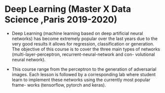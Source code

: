 # Deep Learning  (Master X Data Science ,Paris 2019-2020)


* Deep Learning (machine learning based on deep artificial neural
networks) has become extremely popular over the last years due to the
very good results it allows for regression, classification or generation.
The objective of this course is to cover the three main types of
networks (multi-layer-perceptron, recurrent-neural-network and con-
volutional neural network). 


* This course range from the perceptron to
the generation of adversarial images.
Each lesson is followed by a corresponding lab where student learn
to implement these networks using the currently most popular frame-
works (tensorflow, pytorch and keras).
